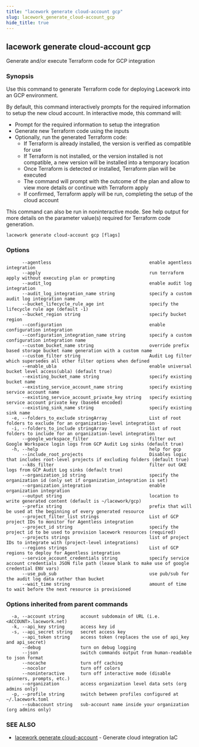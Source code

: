 ```yaml
---
title: "lacework generate cloud-account gcp"
slug: lacework_generate_cloud-account_gcp
hide_title: true
---
```


## lacework generate cloud-account gcp

Generate and/or execute Terraform code for GCP integration

### Synopsis

Use this command to generate Terraform code for deploying Lacework into an GCP environment.

By default, this command interactively prompts for the required information to setup the new cloud account.
In interactive mode, this command will:

* Prompt for the required information to setup the integration
* Generate new Terraform code using the inputs
* Optionally, run the generated Terraform code:
  * If Terraform is already installed, the version is verified as compatible for use
  * If Terraform is not installed, or the version installed is not compatible, a new version will be
    installed into a temporary location
  * Once Terraform is detected or installed, Terraform plan will be executed
  * The command will prompt with the outcome of the plan and allow to view more details or continue with
    Terraform apply
  * If confirmed, Terraform apply will be run, completing the setup of the cloud account

This command can also be run in noninteractive mode.
See help output for more details on the parameter value(s) required for Terraform code generation.


```
lacework generate cloud-account gcp [flags]
```

### Options

```
      --agentless                                     enable agentless integration
      --apply                                         run terraform apply without executing plan or prompting
      --audit_log                                     enable audit log integration
      --audit_log_integration_name string             specify a custom audit log integration name
      --bucket_lifecycle_rule_age int                 specify the lifecycle rule age (default -1)
      --bucket_region string                          specify bucket region
      --configuration                                 enable configuration integration
      --configuration_integration_name string         specify a custom configuration integration name
      --custom_bucket_name string                     override prefix based storage bucket name generation with a custom name
      --custom_filter string                          Audit Log filter which supersedes all other filter options when defined
      --enable_ubla                                   enable universal bucket level access(ubla) (default true)
      --existing_bucket_name string                   specify existing bucket name
      --existing_service_account_name string          specify existing service account name
      --existing_service_account_private_key string   specify existing service account private key (base64 encoded)
      --existing_sink_name string                     specify existing sink name
  -e, --folders_to_exclude stringArray                List of root folders to exclude for an organization-level integration
  -i, --folders_to_include stringArray                list of root folders to include for an organization-level integration
      --google_workspace_filter                       filter out Google Workspace login logs from GCP Audit Log sinks (default true)
  -h, --help                                          help for gcp
      --include_root_projects                         Disables logic that includes root-level projects if excluding folders (default true)
      --k8s_filter                                    filter out GKE logs from GCP Audit Log sinks (default true)
      --organization_id string                        specify the organization id (only set if organization_integration is set)
      --organization_integration                      enable organization integration
      --output string                                 location to write generated content (default is ~/lacework/gcp)
      --prefix string                                 prefix that will be used at the beginning of every generated resource
      --project_filter_list strings                   List of GCP project IDs to monitor for Agentless integration
      --project_id string                             specify the project id to be used to provision lacework resources (required)
      --projects strings                              list of project IDs to integrate with (project-level integrations)
      --regions strings                               List of GCP regions to deploy for Agentless integration
      --service_account_credentials string            specify service account credentials JSON file path (leave blank to make use of google credential ENV vars)
      --use_pub_sub                                   use pub/sub for the audit log data rather than bucket
      --wait_time string                              amount of time to wait before the next resource is provisioned
```

### Options inherited from parent commands

```
  -a, --account string      account subdomain of URL (i.e. <ACCOUNT>.lacework.net)
  -k, --api_key string      access key id
  -s, --api_secret string   secret access key
      --api_token string    access token (replaces the use of api_key and api_secret)
      --debug               turn on debug logging
      --json                switch commands output from human-readable to json format
      --nocache             turn off caching
      --nocolor             turn off colors
      --noninteractive      turn off interactive mode (disable spinners, prompts, etc.)
      --organization        access organization level data sets (org admins only)
  -p, --profile string      switch between profiles configured at ~/.lacework.toml
      --subaccount string   sub-account name inside your organization (org admins only)
```

### SEE ALSO

* [lacework generate cloud-account](lacework_generate_cloud-account.md)	 - Generate cloud integration IaC

